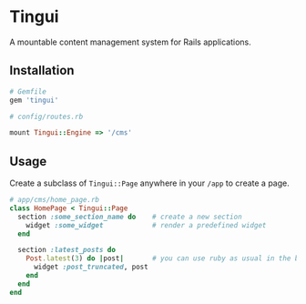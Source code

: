 # Tingui

A mountable content management system for Rails applications.

## Installation

```ruby
# Gemfile
gem 'tingui'

# config/routes.rb

mount Tingui::Engine => '/cms'
```

## Usage

Create a subclass of `Tingui::Page` anywhere in your `/app` to create a page.

```ruby
# app/cms/home_page.rb
class HomePage < Tingui::Page
  section :some_section_name do    # create a new section
    widget :some_widget            # render a predefined widget
  end

  section :latest_posts do
    Post.latest(3) do |post|       # you can use ruby as usual in the blocks
      widget :post_truncated, post
    end
  end
end
```
